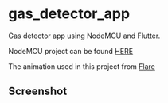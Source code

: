 # gas_detector_app

Gas detector app using NodeMCU and Flutter.

NodeMCU project can be found [HERE](https://github.com/mohamedamara/gas_detector_nodemcu)

The animation used in this project from [Flare](https://www.2dimensions.com/about-flare)

## Screenshot
